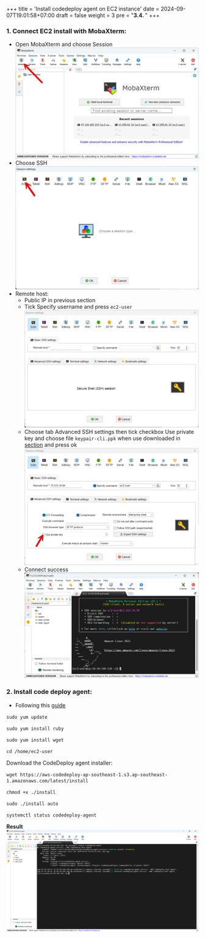+++
title = 'Install codedeploy agent on EC2 instance'
date = 2024-09-07T19:01:58+07:00
draft = false
weight = 3
pre = "<b>3.4. </b>"
+++

### 1. Connect EC2 install with MobaXterm:
- Open MobaXterm and choose Session
  ![alt text](image-20.png)
- Choose SSH
  ![alt text](image-21.png)
- Remote host: 
  - Public IP in previous section
  - Tick Specify username and press ```ec2-user```
  ![alt text](image-23.png)
  - Choose tab Advanced SSH settings then tick checkbox Use private key and choose file ```keypair-cli.ppk``` when use downloaded in [section](/create-ec2/create-keypair/#create-keypair-using-for-ec2)  and press ok 
    ![alt text](image-24.png)
  - Connect success
    ![alt text](image-25.png)

### 2. Install code deploy agent:
- Following this [guide](https://docs.aws.amazon.com/codedeploy/latest/userguide/codedeploy-agent-operations-install-linux.html)

```
sudo yum update
```
```
sudo yum install ruby
```
```
sudo yum install wget
```
```
cd /home/ec2-user
```
Download the CodeDeploy agent installer:
```
wget https://aws-codedeploy-ap-southeast-1.s3.ap-southeast-1.amazonaws.com/latest/install
```

```
chmod +x ./install
```

```
sudo ./install auto
```

```
systemctl status codedeploy-agent
```

**Result**
![alt text](image-26.png)





